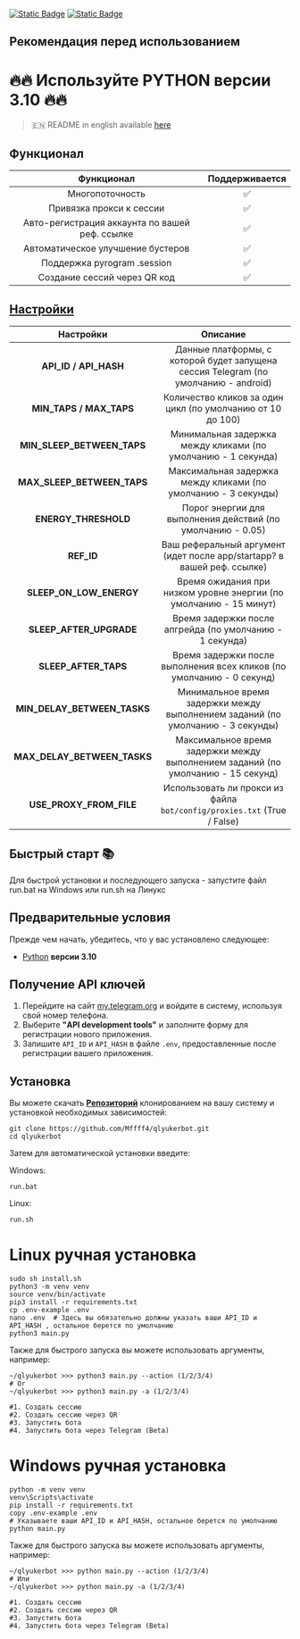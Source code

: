 [![Static Badge](https://img.shields.io/badge/Телеграм-Ссылка_на_бота-Link?style=for-the-badge&logo=Telegram&logoColor=white&logoSize=auto&color=blue)](https://t.me/qlyukerbot/start?startapp=bro-228618799)
[![Static Badge](https://img.shields.io/badge/Телеграм-Ссылка_на_канал-Link?style=for-the-badge&logo=Telegram&logoColor=white&logoSize=auto&color=blue)](https://t.me/+ap1Yd23CiuVkOTEy)


## Рекомендация перед использованием

# 🔥🔥 Используйте PYTHON версии 3.10 🔥🔥

> 🇪🇳 README in english available [here](README-EN.md)

## Функционал  
|                   Функционал                   | Поддерживается |
|:----------------------------------------------:|:--------------:|
|                Многопоточность                 |       ✅        | 
|            Привязка прокси к сессии            |       ✅        | 
| Авто-регистрация аккаунта по вашей реф. ссылке |       ✅        |
|     Автоматическое улучшение бустеров          |       ✅        |
|          Поддержка pyrogram .session           |       ✅        |
|          Создание сессий через QR код          |       ✅        |


## [Настройки](https://github.com/Mffff4/qlyukerbot/blob/main/.env-example/)
|          Настройки          |                                      Описание                                       |
|:---------------------------:|:-----------------------------------------------------------------------------------:|
|    **API_ID / API_HASH**    | Данные платформы, с которой будет запущена сессия Telegram (по умолчанию - android) |
|       **MIN_TAPS / MAX_TAPS**        |            Количество кликов за один цикл (по умолчанию от 10 до 100)            |
|         **MIN_SLEEP_BETWEEN_TAPS**          |      Минимальная задержка между кликами (по умолчанию - 1 секунда)       |
| **MAX_SLEEP_BETWEEN_TAPS** |                                 Максимальная задержка между кликами (по умолчанию - 3 секунды)                                 |
|   **ENERGY_THRESHOLD**   |            Порог энергии для выполнения действий (по умолчанию - 0.05)            |
|         **REF_ID**          |       Ваш реферальный аргумент (идет после app/startapp? в вашей реф. ссылке)       |
|         **SLEEP_ON_LOW_ENERGY**          |       Время ожидания при низком уровне энергии (по умолчанию - 15 минут)       |
|         **SLEEP_AFTER_UPGRADE**          |       Время задержки после апгрейда (по умолчанию - 1 секунда)       |
|         **SLEEP_AFTER_TAPS**          |       Время задержки после выполнения всех кликов (по умолчанию - 0 секунд)       |
|         **MIN_DELAY_BETWEEN_TASKS**          |       Минимальное время задержки между выполнением заданий (по умолчанию - 3 секунды)       |
|         **MAX_DELAY_BETWEEN_TASKS**          |       Максимальное время задержки между выполнением заданий (по умолчанию - 15 секунд)       |
|   **USE_PROXY_FROM_FILE**   |       Использовать ли прокси из файла `bot/config/proxies.txt` (True / False)       |

## Быстрый старт 📚

Для быстрой установки и последующего запуска - запустите файл run.bat на Windows или run.sh на Линукс

## Предварительные условия
Прежде чем начать, убедитесь, что у вас установлено следующее:
- [Python](https://www.python.org/downloads/) **версии 3.10**

## Получение API ключей
1. Перейдите на сайт [my.telegram.org](https://my.telegram.org) и войдите в систему, используя свой номер телефона.
2. Выберите **"API development tools"** и заполните форму для регистрации нового приложения.
3. Запишите `API_ID` и `API_HASH` в файле `.env`, предоставленные после регистрации вашего приложения.

## Установка
Вы можете скачать [**Репозиторий**](https://github.com/Mffff4/qlyukerbot.git) клонированием на вашу систему и установкой необходимых зависимостей:
```shell
git clone https://github.com/Mffff4/qlyukerbot.git
cd qlyukerbot
```

Затем для автоматической установки введите:

Windows:
```shell
run.bat
```

Linux:
```shell
run.sh
```

# Linux ручная установка
```shell
sudo sh install.sh
python3 -m venv venv
source venv/bin/activate
pip3 install -r requirements.txt
cp .env-example .env
nano .env  # Здесь вы обязательно должны указать ваши API_ID и API_HASH , остальное берется по умолчанию
python3 main.py
```

Также для быстрого запуска вы можете использовать аргументы, например:
```shell
~/qlyukerbot >>> python3 main.py --action (1/2/3/4)
# Or
~/qlyukerbot >>> python3 main.py -a (1/2/3/4)

#1. Создать сессию
#2. Создать сессию через QR
#3. Запустить бота
#4. Запустить бота через Telegram (Beta)
```


# Windows ручная установка
```shell
python -m venv venv
venv\Scripts\activate
pip install -r requirements.txt
copy .env-example .env
# Указываете ваши API_ID и API_HASH, остальное берется по умолчанию
python main.py
```

Также для быстрого запуска вы можете использовать аргументы, например:
```shell
~/qlyukerbot >>> python main.py --action (1/2/3/4)
# Или
~/qlyukerbot >>> python main.py -a (1/2/3/4)

#1. Создать сессию
#2. Создать сессию через QR
#3. Запустить бота
#4. Запустить бота через Telegram (Beta)
```

